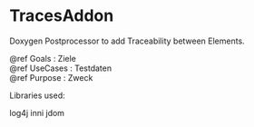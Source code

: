 # TracesAddon
Doxygen Postprocessor to add Traceability between Elements.

@ref Goals : Ziele   
@ref UseCases : Testdaten   
@ref Purpose : Zweck

Libraries used:

log4j
inni
jdom